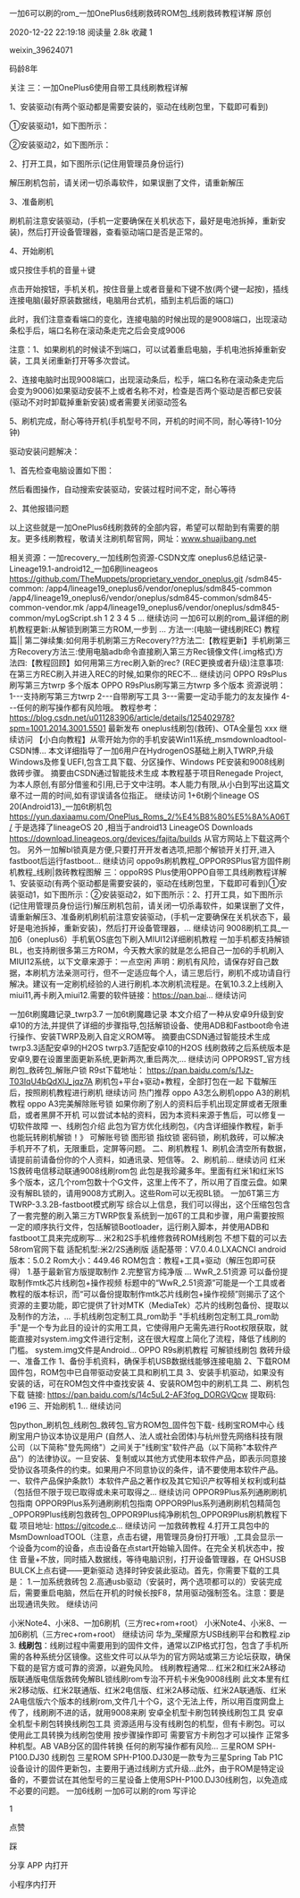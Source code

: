 
一加6可以刷的rom_一加OnePlus6线刷救砖ROM包_线刷救砖教程详解 原创

2020-12-22 22:19:18
阅读量
2.8k
收藏
1
 
weixin_39624071  

码龄8年

关注
三：一加OnePlus6使用自带工具线刷教程详解

1、安装驱动(有两个驱动都是需要安装的，驱动在线刷包里，下载即可看到)

①安装驱动1，如下图所示：



②安装驱动2，如下图所示：



2、打开工具，如下图所示(记住用管理员身份运行)



解压刷机包前，请关闭一切杀毒软件，如果误删了文件，请重新解压



3、准备刷机

刷机前注意安装驱动，(手机一定要确保在关机状态下，最好是电池拆掉，重新安装)，然后打开设备管理器，查看驱动端口是否是正常的。



4、开始刷机

或只按住手机的音量＋键

点击开始按钮，手机关机，按住音量上或者音量和下键不放(两个键一起按)，插线连接电脑(最好原装数据线，电脑用台式机，插到主机后面的端口)



此时，我们注意查看端口的变化，连接电脑的时候出现的是9008端口，出现滚动条松手后，端口名称在滚动条走完之后会变成9006





注意：1、如果刷机的时候读不到端口，可以试着重启电脑，手机电池拆掉重新安装，工具关闭重新打开等多次尝试。

2、连接电脑时出现9008端口，出现滚动条后，松手，端口名称在滚动条走完后会变为9006)如果驱动安装不上或者名称不对，检查是否两个驱动是否都已安装(驱动不对时卸载掉重新安装)或者需要关闭驱动签名

5、刷机完成，耐心等待开机(手机型号不同，开机的时间不同，耐心等待1-10分钟)



驱动安装问题解决：

1、首先检查电脑设置如下图：



然后看图操作，自动搜索安装驱动，安装过程时间不定，耐心等待



2、其他报错问题





以上这些就是一加OnePlus6线刷救砖的全部内容，希望可以帮助到有需要的朋友。更多线刷教程，敬请关注刷机帮官网，网址：www.shuajibang.net

相关资源：一加recovery_一加线刷包资源-CSDN文库
oneplus6总结记录-Lineage19.1-android12_一加6刷lineageos
https://github.com/TheMuppets/proprietary_vendor_oneplus.git /sdm845-common: /app4/lineage19_oneplus6/vendor/oneplus/sdm845-common /app4/lineage19_oneplus6/vendor/oneplus/sdm845-common/sdm845-common-vendor.mk /app4/lineage19_oneplus6/vendor/oneplus/sdm845-common/myLogScript.sh 1 2 3 4 5 ...
继续访问
一加6可以刷的rom_最详细的刷机教程更新:从解锁到刷第三方ROM,一步到 ...
方法一:(电脑一键线刷REC) 教程篇|| 第二弹续集:如何用手机刷第三方Recovery??方法二:【教程更新】手机刷第三方Recovery方法三:使用电脑adb命令直接刷入第三方Rec镜像文件(.img格式)方法四:【教程回顾】如何用第三方rec刷入新的rec? (REC更换或者升级)注意事项:在第三方REC刷入并进入REC的时候,如果你的REC不...
继续访问
OPPO R9sPlus刷写第三方twrp 多个版本
OPPO R9sPlus刷写第三方twrp 多个版本 资源说明： 1---支持刷写第三方twrp 2---自带刷写工具 3---需要一定动手能力的友友操作 4---任何的刷写操作都有风险哦。 教程参考： https://blog.csdn.net/u011283906/article/details/125402978?spm=1001.2014.3001.5501
最新发布 oneplus线刷包(救砖)、OTA全量包
xxx
继续访问
【小白向教程】从零开始为你的手机安装Win11系统_msmdownloadtool-CSDN博...
本文详细指导了一加6用户在HydrogenOS基础上刷入TWRP,升级Windows及修复UEFI,包含工具下载、分区操作、Windows PE安装和9008线刷救砖步骤。 摘要由CSDN通过智能技术生成 本教程基于项目Renegade Project,为本人原创,有部分借鉴和引用,已于文中注明。本人能力有限,从小白到写出这篇文章不过一周的时间,如有谬误请各位指正。
继续访问
1+6t刷个lineage OS 20(Android13)_一加6t刷机包
https://yun.daxiaamu.com/OnePlus_Roms_2/%E4%B8%80%E5%8A%A06T/ 于是选择了lineageOS 20 ,相当于android13 LineageOS Downloads https://download.lineageos.org/devices/fajita/builds 从官方网站上下载这两个包。 另外一加解bl锁真是方便,只要打开开发者选项,把那个解锁开关打开,进入fastboot后运行fastboot...
继续访问
oppo9s刷机教程_OPPOR9SPlus官方固件刷机教程_线刷|救砖教程图解
三：oppoR9S Plus使用OPPO自带工具线刷教程详解1、安装驱动(有两个驱动都是需要安装的，驱动在线刷包里，下载即可看到)①安装驱动1，如下图所示：②安装驱动2，如下图所示：2、打开工具，如下图所示(记住用管理员身份运行)解压刷机包前，请关闭一切杀毒软件，如果误删了文件，请重新解压3、准备刷机刷机前注意安装驱动，(手机一定要确保在关机状态下，最好是电池拆掉，重新安装)，然后打开设备管理器，...
继续访问
9008刷机工具_一加6（oneplus6）手机氧OS底包下刷入MIUI12详细刷机教程
一加手机都支持解锁BL，也支持刷很多第三方ROM，今天教大家的就是怎么把自己一加6的手机刷入MIUI12系统，以下文章来源于：一点空闲 声明：刷机有风险，请保存好自己数据，本刷机方法亲测可行，但不一定适应每个人，请三思后行，刷机不成功请自行解决。建议有一定刷机经验的人进行刷机.本次刷机流程是。在氧10.3.2上线刷入miui11,再卡刷入miui12.需要的软件链接：https://pan.bai...
继续访问
 
一加6t刷魔趣记录_twrp3.7
一加6t刷魔趣记录 本文介绍了一种从安卓9升级到安卓10的方法,并提供了详细的步骤指导,包括解锁设备、使用ADB和Fastboot命令进行操作、安装TWRP及刷入自定义ROM等。 摘要由CSDN通过智能技术生成 twrp3.3适配安卓9的H2OS twrp3.7适配安卓10的H2OS 线刷救砖之后系统版本是安卓9,要在设置里面更新系统,更新两次,重启两次,...
继续访问
OPPOR9ST_官方线刷包_救砖包_解账户锁
R9st下载地址： https://pan.baidu.com/s/1Jz-T03IqU4bQdXlJ_jqz7A 刷机包+平台+驱动+教程，全部打包在一起 下载解压后，按照刷机教程进行刷机
继续访问
热门推荐 oppo A3怎么刷机oppo A3的刷机教程 oppo A3完美解除账号锁
如果你刷了别人的资料后手机出现定屏或者无限重启，或者黑屏不开机 可以尝试本帖的资料，因为本资料来源于售后，可以修复一切软件故障 一、线刷包介绍 此包为官方优化线刷包，《内含详细操作教程，新手也能玩转刷机解锁！》 可解账号锁 图形锁 指纹锁 密码锁，刷机救砖，可以解决手机开不了机，无限重启，定屏等问题。 二、刷机教程 1、刷机会清空所有数据，请提前前请备份你的个人资料，如通讯录、短信等。 2、刷机前...
继续访问
红米1S救砖电信移动联通9008线刷rom包
此包是我珍藏多年。里面有红米1和红米1S多个版本，这几个rom包数十个G文件，这里上传不了，所以用了百度云盘。如果没有解BL锁的，请用9008方式刷入。这些Rom可以无视BL锁。
一加6T第三方TWRP-3.3.2B-fastboot模式刷写
综合以上信息，我们可以得出，这个压缩包包含了一套完整的刷入第三方TWRP恢复系统到一加6T的工具和步骤，用户需要按照一定的顺序执行文件，包括解锁Bootloader，运行刷入脚本，并使用ADB和fastboot工具来完成刷写...
米2和2S手机维修救砖ROM线刷包
不想下载的可以去58rom官网下载 适配机型:米2/2S通刷版 适配基带：V7.0.4.0.LXACNCI android 版本：5.0.2 Rom大小：449.46	ROM包含：教程+工具+驱动（解压包即可获得） 1.基于最新官方版提取制作 2.完整官方纯净版 ...
WwR_2.51资源 可以备份提取制作mtk芯片线刷包+操作视频
标题中的“WwR_2.51资源”可能是一个工具或者教程的版本标识，而“可以备份提取制作mtk芯片线刷包+操作视频”则揭示了这个资源的主要功能，即它提供了针对MTK（MediaTek）芯片的线刷包备份、提取以及制作的方法，...
手机线刷包定制工具_rom助手
"手机线刷包定制工具_rom助手"是一个专为此目的设计的实用工具，它使得用户无需先进行Root权限获取，就能直接对system.img文件进行定制，这在很大程度上简化了流程，降低了线刷的门槛。 system.img文件是Android...
OPPO R9s刷机教程 可解锁线刷包 救砖升级
一、准备工作 1、备份手机资料，确保手机USB数据线能够连接电脑 2、下载ROM固件包，ROM包中已自带驱动安装工具和刷机工具 3、安装手机驱动，如果没有安装的话，可在ROM包文件中查找安装 4、安装ROM包中的刷机工具 二、刷机包下载 链接: https://pan.baidu.com/s/14c5uL2-AF3fog_DORGVQcw 提取码: e196 三、开始刷机 1...
继续访问
 
包python_刷机包_线刷包_救砖包_官方ROM包_固件包下载- 线刷宝ROM中心
线刷宝用户协议本协议是用户 (自然人、法人或社会团体)与杭州登先网络科技有限公司（以下简称"登先网络"）之间关于"线刷宝"软件产品（以下简称"本软件产品"）的法律协议。一旦安装、复制或以其他方式使用本软件产品，即表示同意接受协议各项条件的约束。如果用户不同意协议的条件，请不要使用本软件产品。一、软件产品保护条款1）本软件产品之著作权及其它知识产权等相关权利或利益（包括但不限于现已取得或未来可取得之...
继续访问
OPPOR9Plus系列通刷刷机包指南
OPPOR9Plus系列通刷刷机包指南 OPPOR9Plus系列通刷刷机包精简包_OPPOR9Plus线刷包救砖包_OPPOR9Plus纯净刷机包_OPPOR9Plus刷机教程下载 项目地址: https://gitcode.c...
继续访问
一加救砖教程
4.打开工具包中的MsmDownloadTOOL（注意，点击右键，用管理员身份打开哦）,工具会显示一个设备为com的设备，点击设备在点start开始输入固件。在完全关机状态中，按住 音量+不放，同时插入数据线，等待电脑识别，打开设备管理器，在 QHSUSB BULCK上点右键——更新驱动 选择时钟安装此驱动。首先，你需要下载的工具是： 1.一加系统救砖包 2.高通usb驱动（安装时，两个选项都可以的）安装完成后，需要重启电脑，然后在开机的时候长按F8，禁用驱动强制签名。注意：要是出现通讯失败。
继续访问
 
小米Note4、小米8、一加6刷机（三方rec+rom+root）
小米Note4、小米8、一加6刷机（三方rec+rom+root）
继续访问
华为_荣耀原方USB线刷平台和教程.zip
3. **线刷包**：线刷过程中需要用到的固件文件，通常以ZIP格式打包，包含了手机所需的各种系统分区镜像。这些文件可以从华为的官方网站或第三方论坛获取，确保下载的是官方或可靠的资源，以避免风险。 线刷教程通常...
红米2和红米2A移动版联通版电信版救砖免解BL锁线刷rom专治不开机卡米兔9008线刷
此文本里有红米2移动版、红米2联通版、红米2电信版、红米2A移动版、红米2A联通版、红米2A电信版六个版本的线刷rom,文件几十个G，这个无法上传，所以用百度网盘上传了，线刷刷不进的话，就用9008来刷
安卓全机型卡刷包转换线刷包工具
安卓全机型卡刷包转换线刷包工具 资源适用与没有线刷包的机型，但有卡刷包。可以使用此工具转换为线刷包使用 按步骤操作即可 需要官方卡刷包才可以操作 正常多种机型。AB VAB分区的固件转换 任何的刷写操作都有风险...
三星ROM SPH-P100.DJ30 线刷包
三星ROM SPH-P100.DJ30是一款专为三星Spring Tab P1C设备设计的固件更新包，主要用于通过线刷方式升级...此外，由于ROM是特定设备的，不要尝试在其他型号的三星设备上使用SPH-P100.DJ30线刷包，以免造成不必要的问题。
一加6线刷
一加6可以刷的rom
写评论

1

点赞

踩

分享
APP 内打开

小程序内打开